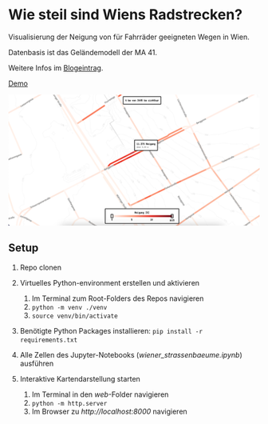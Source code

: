 # Wie steil sind Wiens Radstrecken?

Visualisierung der Neigung von für Fahrräder geeigneten Wegen in Wien.

Datenbasis ist das Geländemodell der MA 41.

Weitere Infos im [Blogeintrag](https://elias-gander.github.io/wie-steil-sind-wiens-radstrecken).

[Demo](https://elias-gander.github.io/data-visualization/wie-steil-sind-wiens-radstrecken/)

![screenshot](web/screenshot.png)

## Setup

1. Repo clonen

2. Virtuelles Python-environment erstellen und aktivieren

   1. Im Terminal zum Root-Folders des Repos navigieren
   2. `python -m venv ./venv`
   3. `source venv/bin/activate`

3. Benötigte Python Packages installieren: `pip install -r requirements.txt`

4. Alle Zellen des Jupyter-Notebooks (_wiener_strassenbaeume.ipynb_) ausführen

5. Interaktive Kartendarstellung starten

   1. Im Terminal in den _web_-Folder navigieren
   2. `python -m http.server`
   3. Im Browser zu _http://localhost:8000_ navigieren
